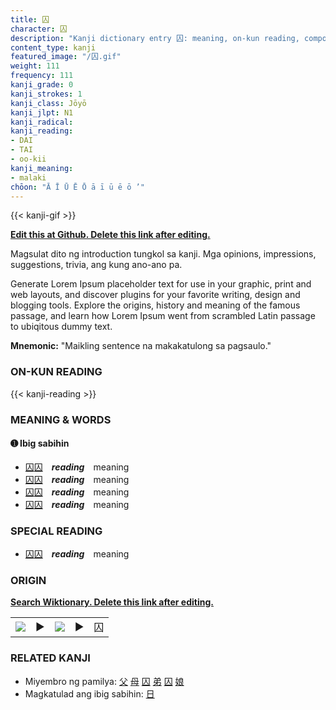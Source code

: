 ```yaml
---
title: 囚
character: 囚
description: "Kanji dictionary entry 囚: meaning, on-kun reading, compounds, origin, related kanji"
content_type: kanji
featured_image: "/囚.gif"
weight: 111
frequency: 111
kanji_grade: 0
kanji_strokes: 1
kanji_class: Jōyō
kanji_jlpt: N1
kanji_radical: 
kanji_reading: 
- DAI
- TAI
- oo-kii
kanji_meaning:
- malaki
chōon: "Ā Ī Ū Ē Ō ā ī ū ē ō ’"
---
```

[//]: # (Don't edit the line below. Kanji animated GIF code is automatically generated.)
{{< kanji-gif >}}

[//]: # (Edit below this line.)

**[Edit this at Github. Delete this link after editing.](https://github.com/tim0g/tim/tree/main/content/kanji/囚/index.md)**

Magsulat dito ng introduction tungkol sa kanji. Mga opinions, impressions, suggestions, trivia, ang kung ano-ano pa.

Generate Lorem Ipsum placeholder text for use in your graphic, print and web layouts, and discover plugins for your favorite writing, design and blogging tools. Explore the origins, history and meaning of the famous passage, and learn how Lorem Ipsum went from scrambled Latin passage to ubiqitous dummy text.
 
**Mnemonic:** "Maikling sentence na makakatulong sa pagsaulo."

### ON-KUN READING

[//]: # (Don't edit the line below. ON-KUN READING code is automatically generated.)
{{< kanji-reading >}}

### MEANING & WORDS

#### ➊ **Ibig sabihin**
  - [囚](../囚)[囚](../囚)　***reading***　meaning
  - [囚](../囚)[囚](../囚)　***reading***　meaning
  - [囚](../囚)[囚](../囚)　***reading***　meaning
  - [囚](../囚)[囚](../囚)　***reading***　meaning

### SPECIAL READING
  - [囚](../囚)[囚](../囚)　***reading***　meaning

### ORIGIN

**[Search Wiktionary. Delete this link after editing.](https://wiktionary.org/wiki/囚)**
<table class="kanji-table"><tr><td>
<img src="60px-囚-bronze.svg.png">
</td><td>▶</td><td>
<img src="60px-囚-oracle.svg.png">
</td><td>▶</td>
<td class="kanji-origin">囚</td>
</tr></table>

### RELATED KANJI
- Miyembro ng pamilya: [父](../父) [母](../母) [囚](../囚) [弟](../弟) [囚](../囚) [娘](../娘)
- Magkatulad ang ibig sabihin: [日](../日)
